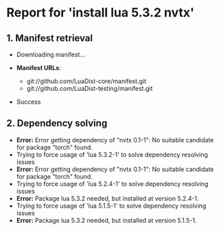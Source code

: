# Report for 'install lua 5.3.2 nvtx'


## 1. Manifest retrieval

- Downloading manifest...

- **Manifest URLs**:
    - git://github.com/LuaDist-core/manifest.git
    - git://github.com/LuaDist-testing/manifest.git
- Success

## 2. Dependency solving

- **Error:** Error getting dependency of "nvtx 0.1-1": No suitable candidate for package "torch" found.
- Trying to force usage of 'lua 5.3.2-1' to solve dependency resolving issues
- **Error:** Error getting dependency of "nvtx 0.1-1": No suitable candidate for package "torch" found.
- Trying to force usage of 'lua 5.2.4-1' to solve dependency resolving issues
- **Error:** Package lua 5.3.2 needed, but installed at version 5.2.4-1.
- Trying to force usage of 'lua 5.1.5-1' to solve dependency resolving issues
- **Error:** Package lua 5.3.2 needed, but installed at version 5.1.5-1.
